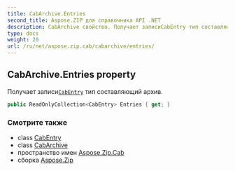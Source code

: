 ```yaml
---
title: CabArchive.Entries
second_title: Aspose.ZIP для справочника API .NET
description: CabArchive свойство. Получает записиCabEntry тип составляющий архив.
type: docs
weight: 20
url: /ru/net/aspose.zip.cab/cabarchive/entries/
---
```

## CabArchive.Entries property

Получает записи[`CabEntry`](../../cabentry/) тип составляющий архив.

```csharp
public ReadOnlyCollection<CabEntry> Entries { get; }
```

### Смотрите также

* class [CabEntry](../../cabentry/)
* class [CabArchive](../)
* пространство имен [Aspose.Zip.Cab](../../cabarchive/)
* сборка [Aspose.Zip](../../../)


